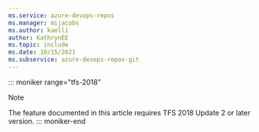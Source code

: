 ```yaml
---
ms.service: azure-devops-repos
ms.manager: mijacobs
ms.author: kaelli
author: KathrynEE
ms.topic: include
ms.date: 10/15/2021
ms.subservice: azure-devops-repos-git
---
```


::: moniker range="tfs-2018"
> [!NOTE]
> The feature documented in this article requires TFS 2018 Update 2 or later version. 
::: moniker-end 